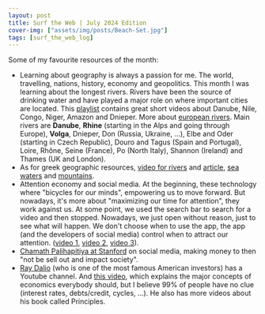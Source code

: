 ```yaml
---
layout: post
title: Surf the Web | July 2024 Edition
cover-img: ["assets/img/posts/Beach-Set.jpg"]
tags: [surf_the_web_log]
---
```


Some of my favourite resources of the month:
* Learning about geography is always a passion for me. The world, travelling, nations, history, economy and geopolitics. This month I was learning about the longest rivers. Rivers have been the source of drinking water and have played a major role on where important cities are located. This [playlist](https://youtube.com/playlist?list=PL1SsGP17-kZXwnc3b8ABu9fy_uWDlZz0j&si=2Qy5ooM9FEJeV4AU) contains great short videos about Danube, Nile, Congo, Niger, Amazon and Dnieper. More about [european rivers](https://www.tutorialspoint.com/major-rivers-of-europe). Main rivers are **Danube**, **Rhine** (starting in the Alps and going through Europe), **Volga**, Dnieper, Don (Russia, Ukraine, ...), Elbe and Oder (starting in Czech Republic), Douro and Tagus (Spain and Portugal), Loire, Rhône, Seine (France), Po (North Italy), Shannon (Ireland) and Thames (UK and London).
* As for greek geographic resources, [video for rivers](https://www.youtube.com/watch?v=BcYD0PN3l9c&ab_channel=Elef.Ka.productions) and [article](https://www.greenoliver.gr/ta-10-megalytera-potamia-tis-elladas/), [sea waters](https://www.youtube.com/watch?v=ZaIM9ES7C7o&ab_channel=Elef.Ka.productions) and [mountains](https://www.youtube.com/watch?v=w-KwJkhyDOw&list=PLIGCoPnpopNE7E0m299-27kUVMsgu9bsG&index=6&ab_channel=Elef.Ka.productions).
* Attention economy and social media. At the beginning, these technology where "bicycles for our minds", empowering us to move forward. But nowadays, it's more about "maximizing our time for attention", they work against us. At some point, we used the search bar to search for a video and then stopped. Nowadays, we just open without reason, just to see what will happen. We don't choose when to use the app, the app (and the developers of social media) control when to attract our attention. ([video 1](https://youtu.be/HBRLMoL_vTQ), [video 2](https://youtu.be/JgkvTRz_Alo?si=y-JZKSGj5nBRPt1h), [video 3](https://youtu.be/3E7hkPZ-HTk)).
* [Chamath Palihapitiya at Stanford](https://youtu.be/PMotykw0SIk) on social media, making money to then "not be sell out and impact society".
* [Ray Dalio](https://en.wikipedia.org/wiki/Ray_Dalio) (who is one of the most famous American investors) has a Youtube channel. And [this video](https://youtu.be/PHe0bXAIuk0?si=z2Np7O4vGZODBoty), which explains the major concepts of economics everybody should, but I believe 99% of people have no clue (interest rates, debts/credit, cycles, ...). He also has more videos about his book called Principles. 
